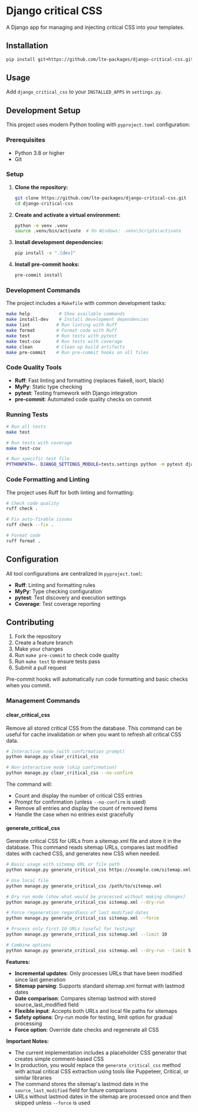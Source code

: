 # Django critical CSS

A Django app for managing and injecting critical CSS into your templates.

## Installation

```bash
pip install git+https://github.com/lte-packages/django-critical-css.git
```

## Usage

Add `django_critical_css` to your `INSTALLED_APPS` in `settings.py`.

## Development Setup

This project uses modern Python tooling with `pyproject.toml` configuration:

### Prerequisites

- Python 3.8 or higher
- Git

### Setup

1. **Clone the repository:**
   ```bash
   git clone https://github.com/lte-packages/django-critical-css.git
   cd django-critical-css
   ```

2. **Create and activate a virtual environment:**
   ```bash
   python -m venv .venv
   source .venv/bin/activate  # On Windows: .venv\Scripts\activate
   ```

3. **Install development dependencies:**
   ```bash
   pip install -e ".[dev]"
   ```

4. **Install pre-commit hooks:**
   ```bash
   pre-commit install
   ```

### Development Commands

The project includes a `Makefile` with common development tasks:

```bash
make help           # Show available commands
make install-dev    # Install development dependencies
make lint          # Run linting with Ruff
make format        # Format code with Ruff
make test          # Run tests with pytest
make test-cov      # Run tests with coverage
make clean         # Clean up build artifacts
make pre-commit    # Run pre-commit hooks on all files
```

### Code Quality Tools

- **Ruff**: Fast linting and formatting (replaces flake8, isort, black)
- **MyPy**: Static type checking
- **pytest**: Testing framework with Django integration
- **pre-commit**: Automated code quality checks on commit

### Running Tests

```bash
# Run all tests
make test

# Run tests with coverage
make test-cov

# Run specific test file
PYTHONPATH=. DJANGO_SETTINGS_MODULE=tests.settings python -m pytest django_critical_css/tests.py -v
```

### Code Formatting and Linting

The project uses Ruff for both linting and formatting:

```bash
# Check code quality
ruff check .

# Fix auto-fixable issues
ruff check --fix .

# Format code
ruff format .
```

## Configuration

All tool configurations are centralized in `pyproject.toml`:

- **Ruff**: Linting and formatting rules
- **MyPy**: Type checking configuration
- **pytest**: Test discovery and execution settings
- **Coverage**: Test coverage reporting

## Contributing

1. Fork the repository
2. Create a feature branch
3. Make your changes
4. Run `make pre-commit` to check code quality
5. Run `make test` to ensure tests pass
6. Submit a pull request

Pre-commit hooks will automatically run code formatting and basic checks when you commit.




### Management Commands

#### clear_critical_css

Remove all stored critical CSS from the database. This command can be useful for cache invalidation or when you want to refresh all critical CSS data.

```bash
# Interactive mode (with confirmation prompt)
python manage.py clear_critical_css

# Non-interactive mode (skip confirmation)
python manage.py clear_critical_css --no-confirm
```

The command will:
- Count and display the number of critical CSS entries
- Prompt for confirmation (unless `--no-confirm` is used)
- Remove all entries and display the count of removed items
- Handle the case when no entries exist gracefully

#### generate_critical_css

Generate critical CSS for URLs from a sitemap.xml file and store it in the database. This command reads sitemap URLs, compares last modified dates with cached CSS, and generates new CSS when needed.

```bash
# Basic usage with sitemap URL or file path
python manage.py generate_critical_css https://example.com/sitemap.xml

# Use local file
python manage.py generate_critical_css /path/to/sitemap.xml

# Dry run mode (show what would be processed without making changes)
python manage.py generate_critical_css sitemap.xml --dry-run

# Force regeneration regardless of last modified dates
python manage.py generate_critical_css sitemap.xml --force

# Process only first 10 URLs (useful for testing)
python manage.py generate_critical_css sitemap.xml --limit 10

# Combine options
python manage.py generate_critical_css sitemap.xml --dry-run --limit 5
```

**Features:**
- **Incremental updates**: Only processes URLs that have been modified since last generation
- **Sitemap parsing**: Supports standard sitemap.xml format with lastmod dates
- **Date comparison**: Compares sitemap lastmod with stored source_last_modified field
- **Flexible input**: Accepts both URLs and local file paths for sitemaps
- **Safety options**: Dry-run mode for testing, limit option for gradual processing
- **Force option**: Override date checks and regenerate all CSS

**Important Notes:**
- The current implementation includes a placeholder CSS generator that creates simple comment-based CSS
- In production, you would replace the `generate_critical_css` method with actual critical CSS extraction using tools like Puppeteer, Critical, or similar libraries
- The command stores the sitemap's lastmod date in the `source_last_modified` field for future comparisons
- URLs without lastmod dates in the sitemap are processed once and then skipped unless `--force` is used
